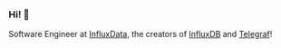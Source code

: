 ### Hi! 👋

Software Engineer at [InfluxData](https://github.com/influxdata), the creators of [InfluxDB](https://github.com/influxdata/influxdb) and [Telegraf](https://github.com/influxdata/telegraf)!
